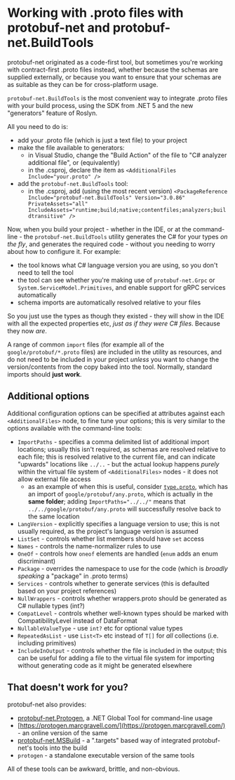 # Working with .proto files with protobuf-net and protobuf-net.BuildTools

protobuf-net originated as a code-first tool, but sometimes you're working with contract-first .proto files instead, whether because
the schemas are supplied externally, or because you want to ensure that your schemas are as suitable as they can be for cross-platform usage.

`protobuf-net.BuildTools` is the most convenient way to integrate .proto files with your build process, using the SDK from .NET 5 and the
new "generators" feature of Roslyn.

All you need to do is:

- add your .proto file (which is just a text file) to your project
- make the file available to generators:
  - in Visual Studio, change the "Build Action" of the file to "C# analyzer additional file", or (equivalently)
  - in the .csproj, declare the item as `<AdditionalFiles Include="your.proto" />`
- add the `protobuf-net.BuildTools` tool:
  - in the .csproj, add (using the most recent version) `<PackageReference Include="protobuf-net.BuildTools" Version="3.0.86" PrivateAssets="all" IncludeAssets="runtime;build;native;contentfiles;analyzers;buildtransitive" />`

Now, when you build your project - whether in the IDE, or at the command-line - the `protobuf-net.BuildTools` utility generates the C# for your types *on the fly*, and generates the required code - without you needing
to worry about how to configure it. For example:

- the tool knows what C# language version you are using, so you don't need to tell the tool
- the tool can see whether you're making use of `protobuf-net.Grpc` or `System.ServiceModel.Primitives`, and enable support for gRPC services automatically
- schema imports are automatically resolved relative to your files

So you just use the types as though they existed - they will show in the IDE with all the expected properties etc, *just as if they were C# files*. Because they now *are*.

A range of common `import` files (for example all of the `google/protobuf/*.proto` files) are included in the utility as resources, and do not need to be included in your project *unless* you want to
change the version/contents from the copy baked into the tool. Normally, standard imports should **just work**.

## Additional options

Additional configuration options can be specified at attributes against each `<AdditionalFiles>` node, to fine tune your options; this is very similar to the options available with the command-line tools:

- `ImportPaths` - specifies a comma delimited list of additional import locations; usually this isn't required, as schemas are resolved relative to each file; this is resolved relative to the current file, and
  can indicate "upwards" locations like `../..` - but the actual lookup happens *purely* within the virtual file system of `<AdditionalFiles>` nodes - it does not allow external file access
   - as an example of when this is useful, consider [`type.proto`](https://github.com/protocolbuffers/protobuf/blob/master/src/google/protobuf/type.proto), which has an import of `google/protobuf/any.proto`, which is actually
     in the **same folder**; adding `ImportPaths="../../"` means that `../../google/protobuf/any.proto` will successfully resolve back to the same location
- `LangVersion` - explicitly specifies a language version to use; this is not usually required, as the project's language version is assumed
- `ListSet` - controls whether list members should have `set` access
- `Names` - controls the name-normalizer rules to use
- `OneOf` - controls how `oneof` elements are handled (`enum` adds an enum discriminant)
- `Package` - overrides the namespace to use for the code (which is *broadly speaking* a "package" in .proto terms)
- `Services` - controls whether to generate services (this is defaulted based on your project references)
- `NullWrappers` - controls whether wrappers.proto should be generated as C# nullable types (int?)
- `CompatLevel` - controls whether well-known types should be marked with CompatibilityLevel instead of DataFormat
- `NullableValueType` - use `int?` etc for optional value types
- `RepeatedAsList` - use `List<T>` etc instead of `T[]` for *all* collections (i.e. including primitives)
- `IncludeInOutput` - controls whether the file is included in the output; this can be useful for adding a file to the virtual file system for importing without generating code as it might be generated elsewhere

## That doesn't work for you?

protobuf-net also provides:

- [protobuf-net.Protogen](https://www.nuget.org/packages/protobuf-net.Protogen/), a .NET Global Tool for command-line usage
- [https://protogen.marcgravell.com/](https://protogen.marcgravell.com/) - an online version of the same
- [protobuf-net.MSBuild](https://www.nuget.org/packages/protobuf-net.MSBuild/) - a ".targets" based way of integrated protobuf-net's tools into the build
- `protogen` - a standalone executable version of the same tools

All of these tools can be awkward, brittle, and non-obvious.
